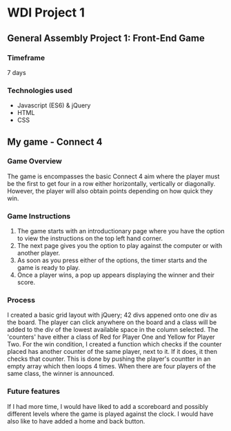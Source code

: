 # WDI Project 1

## General Assembly Project 1: Front-End Game

### Timeframe
7 days

### Technologies used
* Javascript (ES6) & jQuery
* HTML
* CSS

## My game - Connect 4

### Game Overview
The game is encompasses the basic Connect 4 aim where the player must be the first to get four in a row either horizontally, vertically or diagonally. However, the player will also obtain points depending on how quick they win.

### Game Instructions
1. The game starts with an introductionary page where you have the option to view the instructions on the top left hand corner.
2. The next page gives you the option to play against the computer or with another player.
3. As soon as you press either of the options, the timer starts and the game is ready to play.
4. Once a player wins, a pop up appears displaying the winner and their score.

### Process
I created a basic grid layout with jQuery; 42 divs appened onto one div as the board. The player can click anywhere on the board and a class will be added to the div of the lowest available space in the column selected. The 'counters' have either a class of Red for Player One and Yellow for Player Two. For the win condition, I created a function which checks if the counter placed has another counter of the same player, next to it. If it does, it then checks that counter. This is done by pushing the player's countter in an empty array which then loops 4 times. When there are four players of the same class, the winner is announced.

### Future features
If I had more time, I would have liked to add a scoreboard and possibly different levels where the game is played against the clock. I would have also like to have added a home and back button.
